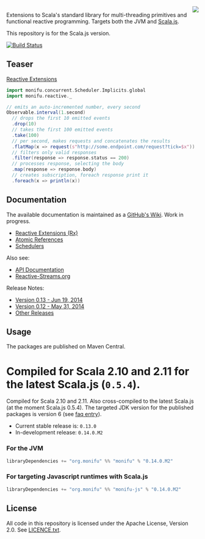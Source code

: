 <img src="https://raw.githubusercontent.com/wiki/monifu/monifu.js/assets/monifu.png" align="right" />

Extensions to Scala's standard library for multi-threading primitives and functional reactive programming. Targets both the JVM and [Scala.js](http://www.scala-js.org/).

This repository is for the Scala.js version.

[![Build Status](https://travis-ci.org/monifu/monifu.js.png?branch=v0.14.0.M1)](https://travis-ci.org/monifu/monifu.js)

## Teaser

[Reactive Extensions](https://github.com/monifu/monifu.js/wiki/Reactive-Extensions-(Rx))

```scala
import monifu.concurrent.Scheduler.Implicits.global
import monifu.reactive._

// emits an auto-incremented number, every second
Observable.interval(1.second)
  // drops the first 10 emitted events
  .drop(10) 
  // takes the first 100 emitted events  
  .take(100) 
  // per second, makes requests and concatenates the results
  .flatMap(x => request(s"http://some.endpoint.com/request?tick=$x"))
  // filters only valid responses
  .filter(response => response.status == 200) 
  // processes response, selecting the body
  .map(response => response.body) 
  // creates subscription, foreach response print it
  .foreach(x => println(x)) 
```

## Documentation

The available documentation is maintained as a [GitHub's Wiki](https://github.com/monifu/monifu.js/wiki).
Work in progress.

* [Reactive Extensions (Rx)](https://github.com/monifu/monifu.js/wiki/Reactive-Extensions-%28Rx%29)
* [Atomic References](https://github.com/monifu/monifu.js/wiki/Atomic-References) 
* [Schedulers](https://github.com/monifu/monifu.js/wiki/Schedulers) 

Also see:

* [API Documentation](http://www.monifu.org/monifu.js/current/api/)
* [Reactive-Streams.org](http://www.reactive-streams.org/)

Release Notes:

* [Version 0.13 - Jun 19, 2014](https://github.com/monifu/monifu.js/wiki/0.13)
* [Version 0.12 - May 31, 2014](https://github.com/monifu/monifu.js/wiki/0.12)
* [Other Releases](https://github.com/monifu/monifu.js/wiki/Release-Notes)

## Usage

The packages are published on Maven Central.

Compiled for Scala 2.10 and 2.11 for the latest Scala.js (`0.5.4`). 
=======
Compiled for Scala 2.10 and 2.11. Also cross-compiled to
the latest Scala.js (at the moment Scala.js 0.5.4). The targeted JDK version
for the published packages is version 6 (see 
[faq entry](https://github.com/monifu/monifu/wiki/Frequently-Asked-Questions#what-javajdk-version-is-required)).

- Current stable release is: `0.13.0`
- In-development release: `0.14.0.M2`

### For the JVM

```scala
libraryDependencies += "org.monifu" %% "monifu" % "0.14.0.M2"
```

### For targeting Javascript runtimes with Scala.js

```scala
libraryDependencies += "org.monifu" %% "monifu-js" % "0.14.0.M2"
```

## License

All code in this repository is licensed under the Apache License, Version 2.0.
See [LICENCE.txt](./LICENSE.txt).
